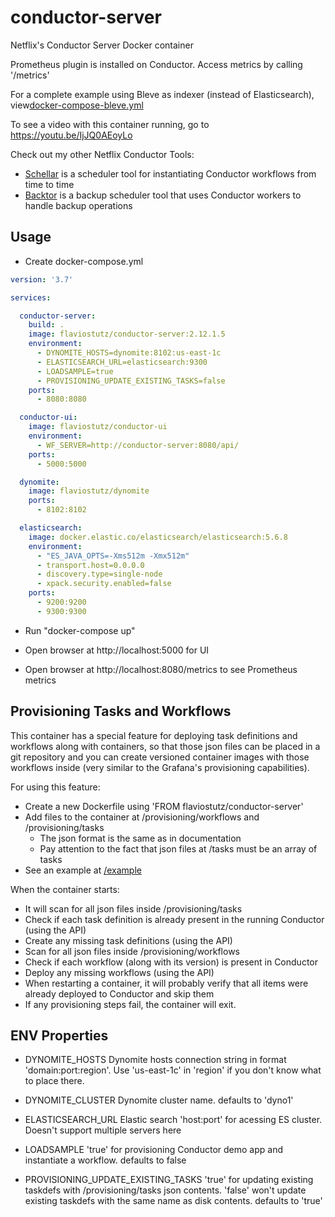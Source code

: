 # conductor-server
Netflix's Conductor Server Docker container

Prometheus plugin is installed on Conductor. Access metrics by calling '/metrics'

For a complete example using Bleve as indexer (instead of Elasticsearch), view[docker-compose-bleve.yml](/docker-compose-bleve.yml)

To see a video with this container running, go to https://youtu.be/IjJQ0AEoyLo

Check out my other Netflix Conductor Tools:
* [Schellar](https://github.com/flaviostutz/schellar) is a scheduler tool for instantiating Conductor workflows from time to time
* [Backtor](https://github.com/flaviostutz/backtor) is a backup scheduler tool that uses Conductor workers to handle backup operations

## Usage

* Create docker-compose.yml

```yml
version: '3.7'

services:

  conductor-server:
    build: .
    image: flaviostutz/conductor-server:2.12.1.5
    environment:
      - DYNOMITE_HOSTS=dynomite:8102:us-east-1c
      - ELASTICSEARCH_URL=elasticsearch:9300
      - LOADSAMPLE=true
      - PROVISIONING_UPDATE_EXISTING_TASKS=false
    ports:
      - 8080:8080

  conductor-ui:
    image: flaviostutz/conductor-ui
    environment:
      - WF_SERVER=http://conductor-server:8080/api/
    ports:
      - 5000:5000

  dynomite:
    image: flaviostutz/dynomite
    ports:
      - 8102:8102

  elasticsearch:
    image: docker.elastic.co/elasticsearch/elasticsearch:5.6.8
    environment:
      - "ES_JAVA_OPTS=-Xms512m -Xmx512m"
      - transport.host=0.0.0.0
      - discovery.type=single-node
      - xpack.security.enabled=false
    ports:
      - 9200:9200
      - 9300:9300

```

* Run "docker-compose up"

* Open browser at http://localhost:5000 for UI

* Open browser at http://localhost:8080/metrics to see Prometheus metrics

## Provisioning Tasks and Workflows

This container has a special feature for deploying task definitions and workflows along with containers, so that those json files can be placed in a git repository and you can create versioned container images with those workflows inside (very similar to the Grafana's provisioning capabilities).

For using this feature:
  * Create a new Dockerfile using 'FROM flaviostutz/conductor-server'
  * Add files to the container at /provisioning/workflows and /provisioning/tasks
    * The json format is the same as in documentation
    * Pay attention to the fact that json files at /tasks must be an array of tasks
  * See an example at [/example](/example)

When the container starts:
  * It will scan for all json files inside /provisioning/tasks
  * Check if each task definition is already present in the running Conductor (using the API)
  * Create any missing task definitions (using the API)
  * Scan for all json files inside /provisioning/workflows
  * Check if each workflow (along with its version) is present in Conductor
  * Deploy any missing workflows (using the API)
  * When restarting a container, it will probably verify that all items were already deployed to Conductor and skip them
  * If any provisioning steps fail, the container will exit.

## ENV Properties

* DYNOMITE_HOSTS Dynomite hosts connection string in format 'domain:port:region'. Use 'us-east-1c' in 'region' if you don't know what to place there. 

* DYNOMITE_CLUSTER Dynomite cluster name. defaults to 'dyno1'

* ELASTICSEARCH_URL Elastic search 'host:port' for acessing ES cluster. Doesn't support multiple servers here

* LOADSAMPLE 'true' for provisioning Conductor demo app and instantiate a workflow. defaults to false

* PROVISIONING_UPDATE_EXISTING_TASKS 'true' for updating existing taskdefs with /provisioning/tasks json contents. 'false' won't update existing taskdefs with the same name as disk contents. defaults to 'true'
